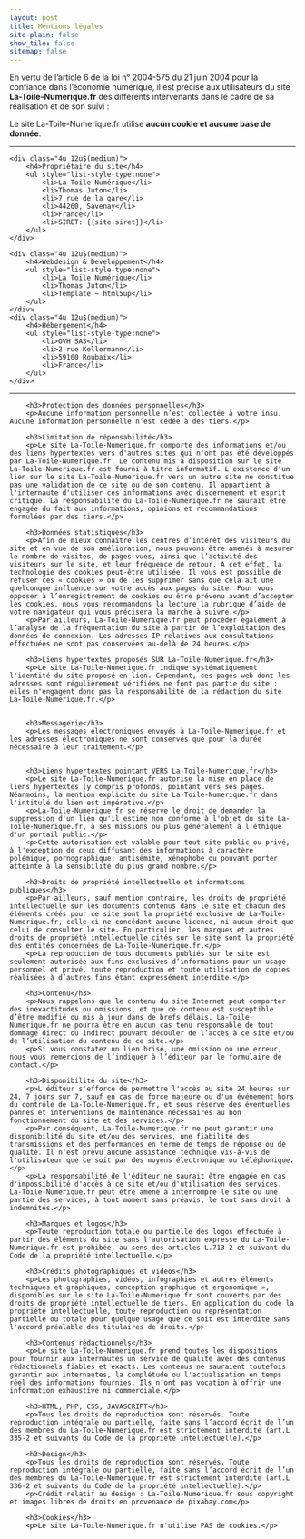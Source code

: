 ```yaml
---
layout: post
title: Mentions légales
site-plain: false
show_tile: false
sitemap: false
---
```


<p>En vertu de l’article 6 de la loi n° 2004-575 du 21 juin 2004 pour la confiance dans l’économie numérique, il est précisé aux utilisateurs du site <b>La-Toile-Numerique.fr</b> des différents intervenants dans le cadre de sa réalisation et de son suivi : </p>

<p>Le site La-Toile-Numerique.fr utilise <b>aucun cookie et aucune base de donnée</b>.</p>
<hr class="major" />

<div class="row">

	<div class="4u 12u$(medium)">
		<h4>Propriétaire du site</h4>
		<ul style="list-style-type:none">
			<li>La Toile Numérique</li>
			<li>Thomas Juton</li>
			<li>7 rue de la gare</li>
			<li>44260, Savenay</li>
			<li>France</li>
			<li>SIRET: {{site.siret}}</li>
		</ul>
	</div>

	<div class="4u 12u$(medium)">
		<h4>Webdesign & Developpement</h4>
		<ul style="list-style-type:none">
			<li>La Toile Numérique</li>
			<li>Thomas Juton</li>
			<li>Template ~ html5up</li>
		</ul>
	</div>
	<div class="4u 12u$(medium)">
		<h4>Hébergement</h4>
		<ul style="list-style-type:none">
			<li>OVH SAS</li>
			<li>2 rue Kellermann</li>
			<li>59100 Roubaix</li>
			<li>France</li>			
		</ul>		
	</div>	
</div>

<hr class="major" />

<div class="row">

		<h3>Protection des données personnelles</h3>
		<p>Aucune information personnelle n’est collectée à votre insu. Aucune information personnelle n’est cédée à des tiers.</p>

		<h3>Limitation de réponsabilité</h3>
		<p>Le site La-Toile-Numerique.fr comporte des informations et/ou des liens hypertextes vers d'autres sites qui n'ont pas été développés par La-Toile-Numerique.fr. Le contenu mis à disposition sur le site La-Toile-Numerique.fr est fourni à titre informatif. L'existence d'un lien sur le site La-Toile-Numerique.fr vers un autre site ne constitue pas une validation de ce site ou de son contenu. Il appartient à l'internaute d'utiliser ces informations avec discernement et esprit critique. La responsabilité du La-Toile-Numerique.fr ne saurait être engagée du fait aux informations, opinions et recommandations formulées par des tiers.</p>

		<h3>Données statistiques</h3>
		<p>Afin de mieux connaître les centres d’intérêt des visiteurs du site et en vue de son amélioration, nous pouvons être amenés à mesurer le nombre de visites, de pages vues, ainsi que l’activité des visiteurs sur le site, et leur fréquence de retour. A cet effet, la technologie des cookies peut-être utilisée. Il vous est possible de refuser ces « cookies » ou de les supprimer sans que cela ait une quelconque influence sur votre accès aux pages du site. Pour vous opposer à l’enregistrement de cookies ou être prévenu avant d’accepter les cookies, nous vous recommandons la lecture la rubrique d’aide de votre navigateur qui vous précisera la marche à suivre.</p>
		<p>Par ailleurs, La-Toile-Numerique.fr peut procéder également à l’analyse de la fréquentation du site à partir de l’exploitation des données de connexion. Les adresses IP relatives aux consultations effectuées ne sont pas conservées au-delà de 24 heures.</p>

		<h3>Liens hypertextes proposés SUR La-Toile-Numerique.fr</h3>
		<p>Le site La-Toile-Numerique.fr indique systématiquement l'identité du site proposé en lien. Cependant, ces pages web dont les adresses sont régulièrement vérifiées ne font pas partie du site : elles n'engagent donc pas la responsabilité de la rédaction du site La-Toile-Numerique.fr.</p>


		<h3>Messagerie</h3>
		<p>Les messages électroniques envoyés à La-Toile-Numerique.fr et les adresses électroniques ne sont conservés que pour la durée nécessaire à leur traitement.</p>


		<h3>Liens hypertextes pointant VERS La-Toile-Numerique.fr</h3>
		<p>Le site La-Toile-Numerique.fr autorise la mise en place de liens hypertextes (y compris profonds) pointant vers ses pages. Néanmoins, la mention explicite du site La-Toile-Numerique.fr dans l'intitulé du lien est impérative.</p>
		<p>La-Toile-Numerique.fr se réserve le droit de demander la suppression d'un lien qu'il estime non conforme à l'objet du site La-Toile-Numerique.fr, à ses missions ou plus généralement à l'éthique d'un portail public.</p>
		<p>Cette autorisation est valable pour tout site public ou privé, à l'exception de ceux diffusant des informations à caractère polémique, pornographique, antisémite, xénophobe ou pouvant porter atteinte à la sensibilité du plus grand nombre.</p>

		<h3>Droits de propriété intellectuelle et informations publiques</h3>
		<p>Par ailleurs, sauf mention contraire, les droits de propriété intellectuelle sur les documents contenus dans le site et chacun des éléments créés pour ce site sont la propriété exclusive de La-Toile-Numerique.fr, celle-ci ne concédant aucune licence, ni aucun droit que celui de consulter le site. En particulier, les marques et autres droits de propriété intellectuelle cités sur le site sont la propriété des entités concernées de La-Toile-Numerique.fr.</p>
		<p>La reproduction de tous documents publiés sur le site est seulement autorisée aux fins exclusives d’informations pour un usage personnel et privé, toute reproduction et toute utilisation de copies réalisées à d’autres fins étant expressément interdite.</p>

		<h3>Contenu</h3>
		<p>Nous rappelons que le contenu du site Internet peut comporter des inexactitudes ou omissions, et que ce contenu est susceptible d’être modifié ou mis à jour dans de brefs délais. La-Toile-Numerique.fr ne pourra être en aucun cas tenu responsable de tout dommage direct ou indirect pouvant découler de l’accès à ce site et/ou de l’utilisation du contenu de ce site.</p>
		<p>Si vous constatez un lien brisé, une omission ou une erreur, nous vous remercions de l’indiquer à l’éditeur par le formulaire de contact.</p>

		<h3>Disponibilité du site</h3>
		<p>L'éditeur s'efforce de permettre l'accès au site 24 heures sur 24, 7 jours sur 7, sauf en cas de force majeure ou d'un événement hors du contrôle de La-Toile-Numerique.fr, et sous réserve des éventuelles pannes et interventions de maintenance nécessaires au bon fonctionnement du site et des services.</p>
		<p>Par conséquent, La-Toile-Numerique.fr ne peut garantir une disponibilité du site et/ou des services, une fiabilité des transmissions et des performances en terme de temps de réponse ou de qualité. Il n'est prévu aucune assistance technique vis-à-vis de l'utilisateur que ce soit par des moyens électronique ou téléphonique.</p>
		<p>La responsabilité de l'éditeur ne saurait être engagée en cas d'impossibilité d'accès à ce site et/ou d'utilisation des services. La-Toile-Numerique.fr peut être amené à interrompre le site ou une partie des services, à tout moment sans préavis, le tout sans droit à indemnités.</p>

		<h3>Marques et logos</h3>
		<p>Toute reproduction totale ou partielle des logos effectuée à partir des éléments du site sans l'autorisation expresse du La-Toile-Numerique.fr est prohibée, au sens des articles L.713-2 et suivant du Code de la propriété intellectuelle.</p>

		<h3>Crédits photographiques et videos</h3>
		<p>Les photographies, vidéos, infographies et autres éléments techniques et graphiques, conception graphique et ergonomique », disponibles sur le site La-Toile-Numerique.fr sont couverts par des droits de propriété intellectuelle de tiers. En application du code la propriété intellectuelle, toute reproduction ou représentation partielle ou totale pour quelque usage que ce soit est interdite sans l'accord préalable des titulaires de droits.</p>

		<h3>Contenus rédactionnels</h3>
		<p>Le site La-Toile-Numerique.fr prend toutes les dispositions pour fournir aux internautes un service de qualité avec des contenus rédactionnels fiables et exacts. Les contenus ne sauraient toutefois garantir aux internautes, la complétude ou l'actualisation en temps réel des informations fournies. Ils n'ont pas vocation à offrir une information exhaustive ni commerciale.</p>

		<h3>HTML, PHP, CSS, JAVASCRIPT</h3>
		<p>Tous les droits de reproduction sont réservés. Toute reproduction intégrale ou partielle, faite sans l’accord écrit de l’un des membres du La-Toile-Numerique.fr est strictement interdite (art.L 335-2 et suivants du Code de la propriété intellectuelle).</p>

		<h3>Design</h3>
		<p>Tous les droits de reproduction sont réservés. Toute reproduction intégrale ou partielle, faite sans l’accord écrit de l’un des membres du La-Toile-Numerique.fr est strictement interdite (art.L 336-2 et suivants du Code de la propriété intellectuelle).</p>
		<p>Crédit relatif au design : La-Toile-Numerique.fr sous copyright et images libres de droits en provenance de pixabay.com</p>
		
		<h3>Cookies</h3>
		<p>Le site La-Toile-Numerique.fr n'utilise PAS de cookies.</p>
		
</div>
